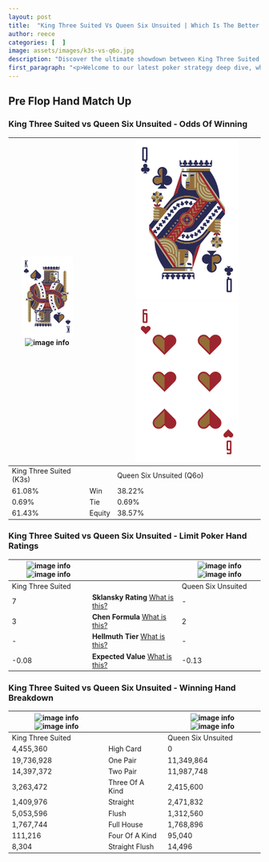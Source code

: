```yaml
---
layout: post
title:  "King Three Suited Vs Queen Six Unsuited | Which Is The Better Hand In Poker? A Complete Guide"
author: reece
categories: [  ]
image: assets/images/k3s-vs-q6o.jpg
description: "Discover the ultimate showdown between King Three Suited and Queen Six Unsuited in poker! Uncover the odds, strategies, and scenarios where one hand triumphs over the other. Get ready to up your poker game with this thrilling analysis."
first_paragraph: "<p>Welcome to our latest poker strategy deep dive, where we're pitting two distinct hands against each other in a high-stakes showdown: King Three Suited vs Queen Six Unsuited.</p><p>In the dynamic world of poker, every decision counts, and knowing which hand holds the upper hand is key to your success at the table.</p><p>In this article, we'll dissect these two hands, explore the scenarios where one dominates the other, and equip you with the knowledge to make strategic choices that can tip the odds in your favor.</p><p>Get ready to unravel the intriguing dynamics of these poker hands and elevate your game to new heights.</p>"
---
```




[comment]: # (sp0)

## Pre Flop Hand Match Up

<div class="table hand-ratings" markdown="1"> 



### King Three Suited vs Queen Six Unsuited - Odds Of Winning


    
| ![image info](assets/images/hand1/K.png) ![image info](assets/images/hand1/3s.png) |  | ![image info](assets/images/hand2/Q.png) ![image info](assets/images/hand2/6o.png) |
| -------- | -------- | -------- |
| King Three Suited (K3s) |  | Queen Six Unsuited (Q6o) |
| 61.08% | Win | 38.22% |
| 0.69% | Tie | 0.69% |
| 61.43% | Equity | 38.57% |




[comment]: # (sp1)



### King Three Suited vs Queen Six Unsuited - Limit Poker Hand Ratings


    
| ![image info](https://www.riverpairs.com/assets/images/hand1/K.png) ![image info](https://www.riverpairs.com/assets/images/hand1/3s.png) |  | ![image info](https://www.riverpairs.com/assets/images/hand2/Q.png) ![image info](https://www.riverpairs.com/assets/images/hand2/6o.png) |
| -------- | -------- | -------- |
| King Three Suited |  | Queen Six Unsuited |
| 7 | **Sklansky Rating** [What is this?](/sklansky-rating-explained) | - |
| 3 | **Chen Formula** [What is this?](/chen-formula-explained) | 2 |
| - | **Hellmuth Tier** [What is this?](/Hellmuth-tier-explained) | - |
| -0.08 | **Expected Value** [What is this?](/expected-value-explained) | -0.13 |




[comment]: # (sp2)



### King Three Suited vs Queen Six Unsuited - Winning Hand Breakdown


    
| ![image info](https://www.riverpairs.com/assets/images/hand1/K.png) ![image info](https://www.riverpairs.com/assets/images/hand1/3s.png) |  | ![image info](https://www.riverpairs.com/assets/images/hand2/Q.png) ![image info](https://www.riverpairs.com/assets/images/hand2/6o.png) |
| -------- | -------- | -------- |
| King Three Suited |  | Queen Six Unsuited |
| 4,455,360 | High Card | 0 |
| 19,736,928 | One Pair | 11,349,864 |
| 14,397,372 | Two Pair | 11,987,748 |
| 3,263,472 | Three Of A Kind | 2,415,600 |
| 1,409,976 | Straight | 2,471,832 |
| 5,053,596 | Flush | 1,312,560 |
| 1,767,744 | Full House | 1,768,896 |
| 111,216 | Four Of A Kind | 95,040 |
| 8,304 | Straight Flush | 14,496 |




[comment]: # (sp3)



</div>

[comment]: # (sp4)



[comment]: # (sp5)

